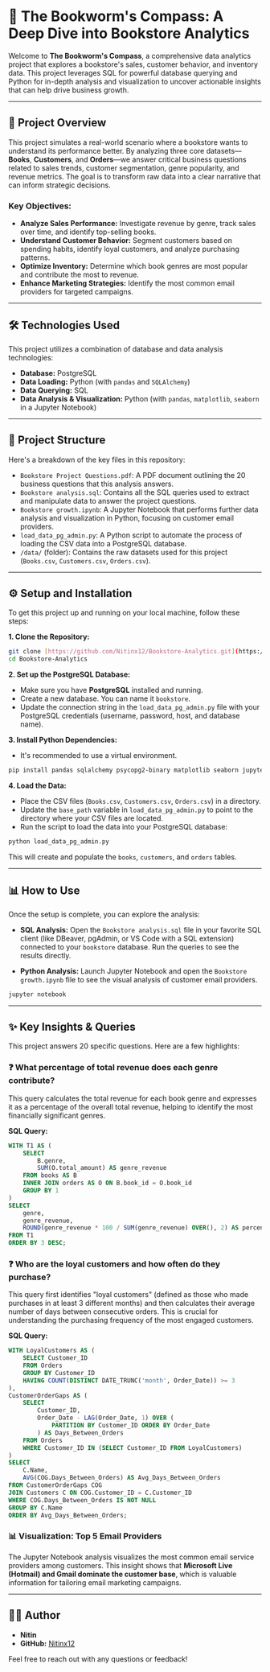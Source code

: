 # 📖 The Bookworm's Compass: A Deep Dive into Bookstore Analytics

Welcome to **The Bookworm's Compass**, a comprehensive data analytics project that explores a bookstore's sales, customer behavior, and inventory data. This project leverages SQL for powerful database querying and Python for in-depth analysis and visualization to uncover actionable insights that can help drive business growth.

---

## 🚀 Project Overview

This project simulates a real-world scenario where a bookstore wants to understand its performance better. By analyzing three core datasets—**Books**, **Customers**, and **Orders**—we answer critical business questions related to sales trends, customer segmentation, genre popularity, and revenue metrics. The goal is to transform raw data into a clear narrative that can inform strategic decisions.

### Key Objectives:
* **Analyze Sales Performance:** Investigate revenue by genre, track sales over time, and identify top-selling books.
* **Understand Customer Behavior:** Segment customers based on spending habits, identify loyal customers, and analyze purchasing patterns.
* **Optimize Inventory:** Determine which book genres are most popular and contribute the most to revenue.
* **Enhance Marketing Strategies:** Identify the most common email providers for targeted campaigns.

---

## 🛠️ Technologies Used

This project utilizes a combination of database and data analysis technologies:

* **Database:** PostgreSQL
* **Data Loading:** Python (with `pandas` and `SQLAlchemy`)
* **Data Querying:** SQL
* **Data Analysis & Visualization:** Python (with `pandas`, `matplotlib`, `seaborn` in a Jupyter Notebook)



---

## 📁 Project Structure

Here's a breakdown of the key files in this repository:

* `Bookstore Project Questions.pdf`: A PDF document outlining the 20 business questions that this analysis answers.
* `Bookstore analysis.sql`: Contains all the SQL queries used to extract and manipulate data to answer the project questions.
* `Bookstore growth.ipynb`: A Jupyter Notebook that performs further data analysis and visualization in Python, focusing on customer email providers.
* `load_data_pg_admin.py`: A Python script to automate the process of loading the CSV data into a PostgreSQL database.
* `/data/` (folder): Contains the raw datasets used for this project (`Books.csv`, `Customers.csv`, `Orders.csv`).

---

## ⚙️ Setup and Installation

To get this project up and running on your local machine, follow these steps:

**1. Clone the Repository:**
```bash
git clone [https://github.com/Nitinx12/Bookstore-Analytics.git](https://github.com/Nitinx12/Bookstore-Analytics.git)
cd Bookstore-Analytics
```

**2. Set up the PostgreSQL Database:**
* Make sure you have **PostgreSQL** installed and running.
* Create a new database. You can name it `bookstore`.
* Update the connection string in the `load_data_pg_admin.py` file with your PostgreSQL credentials (username, password, host, and database name).

**3. Install Python Dependencies:**
* It's recommended to use a virtual environment.
```bash
pip install pandas sqlalchemy psycopg2-binary matplotlib seaborn jupyter
```

**4. Load the Data:**
* Place the CSV files (`Books.csv`, `Customers.csv`, `Orders.csv`) in a directory.
* Update the `base_path` variable in `load_data_pg_admin.py` to point to the directory where your CSV files are located.
* Run the script to load the data into your PostgreSQL database:
```bash
python load_data_pg_admin.py
```
This will create and populate the `books`, `customers`, and `orders` tables.

---

## 📊 How to Use

Once the setup is complete, you can explore the analysis:

* **SQL Analysis:** Open the `Bookstore analysis.sql` file in your favorite SQL client (like DBeaver, pgAdmin, or VS Code with a SQL extension) connected to your `bookstore` database. Run the queries to see the results directly.

* **Python Analysis:** Launch Jupyter Notebook and open the `Bookstore growth.ipynb` file to see the visual analysis of customer email providers.
```bash
jupyter notebook
```

---

## ✨ Key Insights & Queries

This project answers 20 specific questions. Here are a few highlights:

### ❓ What percentage of total revenue does each genre contribute?
This query calculates the total revenue for each book genre and expresses it as a percentage of the overall total revenue, helping to identify the most financially significant genres.

**SQL Query:**
```sql
WITH T1 AS (
    SELECT 
        B.genre,
        SUM(O.total_amount) AS genre_revenue
    FROM books AS B
    INNER JOIN orders AS O ON B.book_id = O.book_id
    GROUP BY 1
)
SELECT 
    genre, 
    genre_revenue,
    ROUND(genre_revenue * 100 / SUM(genre_revenue) OVER(), 2) AS percentage_total
FROM T1
ORDER BY 3 DESC;
```

### ❓ Who are the loyal customers and how often do they purchase?
This query first identifies "loyal customers" (defined as those who made purchases in at least 3 different months) and then calculates their average number of days between consecutive orders. This is crucial for understanding the purchasing frequency of the most engaged customers.

**SQL Query:**
```sql
WITH LoyalCustomers AS (
    SELECT Customer_ID
    FROM Orders
    GROUP BY Customer_ID
    HAVING COUNT(DISTINCT DATE_TRUNC('month', Order_Date)) >= 3
),
CustomerOrderGaps AS (
    SELECT
        Customer_ID,
        Order_Date - LAG(Order_Date, 1) OVER (
            PARTITION BY Customer_ID ORDER BY Order_Date
        ) AS Days_Between_Orders
    FROM Orders
    WHERE Customer_ID IN (SELECT Customer_ID FROM LoyalCustomers)
)
SELECT
    C.Name,
    AVG(COG.Days_Between_Orders) AS Avg_Days_Between_Orders
FROM CustomerOrderGaps COG
JOIN Customers C ON COG.Customer_ID = C.Customer_ID
WHERE COG.Days_Between_Orders IS NOT NULL
GROUP BY C.Name
ORDER BY Avg_Days_Between_Orders;
```

### 📊 Visualization: Top 5 Email Providers
The Jupyter Notebook analysis visualizes the most common email service providers among customers. This insight shows that **Microsoft Live (Hotmail) and Gmail dominate the customer base**, which is valuable information for tailoring email marketing campaigns.



---

## 👨‍💻 Author

* **Nitin**
* **GitHub:** [Nitinx12](https://github.com/Nitinx12)

Feel free to reach out with any questions or feedback!
